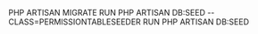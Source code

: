 

PHP ARTISAN MIGRATE
RUN PHP ARTISAN DB:SEED --CLASS=PERMISSIONTABLESEEDER
RUN PHP ARTISAN DB:SEED
